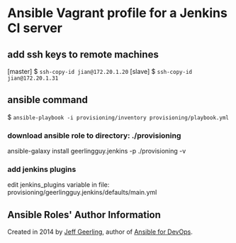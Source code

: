 # Ansible Vagrant profile for a Jenkins CI server

## add ssh keys to remote machines
[master]
$ `ssh-copy-id jian@172.20.1.20`
[slave]
$ `ssh-copy-id jian@172.20.1.31`	

## ansible command
$ `ansible-playbook -i provisioning/inventory provisioning/playbook.yml`

### download ansible role to directory: ./provisioning
ansible-galaxy install geerlingguy.jenkins -p ./provisioning -v

### add jenkins plugins
edit jenkins_plugins variable in file: provisioning/geerlingguy.jenkins/defaults/main.yml


## Ansible Roles' Author Information

Created in 2014 by [Jeff Geerling](http://jeffgeerling.com/), author of [Ansible for DevOps](http://ansiblefordevops.com/).
